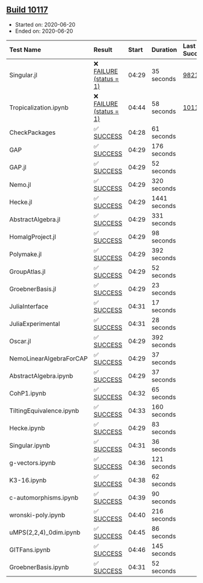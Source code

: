 ## [Build 10117](https://oscarci.mathematik.uni-kl.de/job/oscar/10117/)

* Started on: 2020-06-20
* Ended on: 2020-06-20

| Test Name    | Result | Start | Duration | Last Success | First Failure |
|:-------------|:-------|:------|:---------|:-------------|:--------------|
| Singular.jl | ❌ [FAILURE (status = 1)](https://oscarci.mathematik.uni-kl.de/job/oscar/10117/artifact/logs/build-10117/Singular.jl.log) | 04:29 | 35 seconds | [9821](https://oscarci.mathematik.uni-kl.de/job/oscar/9821/) | [9822](https://oscarci.mathematik.uni-kl.de/job/oscar/9822/) |
| Tropicalization.ipynb | ❌ [FAILURE (status = 1)](https://oscarci.mathematik.uni-kl.de/job/oscar/10117/artifact/logs/build-10117/Tropicalization.ipynb.log) | 04:44 | 58 seconds | [10111](https://oscarci.mathematik.uni-kl.de/job/oscar/10111/) | [10112](https://oscarci.mathematik.uni-kl.de/job/oscar/10112/) |
| CheckPackages | ✅ [SUCCESS](https://oscarci.mathematik.uni-kl.de/job/oscar/10117/artifact/logs/build-10117/CheckPackages.log) | 04:28 | 61 seconds |  |  |
| GAP | ✅ [SUCCESS](https://oscarci.mathematik.uni-kl.de/job/oscar/10117/artifact/logs/build-10117/GAP.log) | 04:29 | 176 seconds |  |  |
| GAP.jl | ✅ [SUCCESS](https://oscarci.mathematik.uni-kl.de/job/oscar/10117/artifact/logs/build-10117/GAP.jl.log) | 04:29 | 52 seconds |  |  |
| Nemo.jl | ✅ [SUCCESS](https://oscarci.mathematik.uni-kl.de/job/oscar/10117/artifact/logs/build-10117/Nemo.jl.log) | 04:29 | 320 seconds |  |  |
| Hecke.jl | ✅ [SUCCESS](https://oscarci.mathematik.uni-kl.de/job/oscar/10117/artifact/logs/build-10117/Hecke.jl.log) | 04:29 | 1441 seconds |  |  |
| AbstractAlgebra.jl | ✅ [SUCCESS](https://oscarci.mathematik.uni-kl.de/job/oscar/10117/artifact/logs/build-10117/AbstractAlgebra.jl.log) | 04:29 | 331 seconds |  |  |
| HomalgProject.jl | ✅ [SUCCESS](https://oscarci.mathematik.uni-kl.de/job/oscar/10117/artifact/logs/build-10117/HomalgProject.jl.log) | 04:29 | 98 seconds |  |  |
| Polymake.jl | ✅ [SUCCESS](https://oscarci.mathematik.uni-kl.de/job/oscar/10117/artifact/logs/build-10117/Polymake.jl.log) | 04:29 | 392 seconds |  |  |
| GroupAtlas.jl | ✅ [SUCCESS](https://oscarci.mathematik.uni-kl.de/job/oscar/10117/artifact/logs/build-10117/GroupAtlas.jl.log) | 04:29 | 52 seconds |  |  |
| GroebnerBasis.jl | ✅ [SUCCESS](https://oscarci.mathematik.uni-kl.de/job/oscar/10117/artifact/logs/build-10117/GroebnerBasis.jl.log) | 04:29 | 23 seconds |  |  |
| JuliaInterface | ✅ [SUCCESS](https://oscarci.mathematik.uni-kl.de/job/oscar/10117/artifact/logs/build-10117/JuliaInterface.log) | 04:31 | 17 seconds |  |  |
| JuliaExperimental | ✅ [SUCCESS](https://oscarci.mathematik.uni-kl.de/job/oscar/10117/artifact/logs/build-10117/JuliaExperimental.log) | 04:31 | 28 seconds |  |  |
| Oscar.jl | ✅ [SUCCESS](https://oscarci.mathematik.uni-kl.de/job/oscar/10117/artifact/logs/build-10117/Oscar.jl.log) | 04:29 | 392 seconds |  |  |
| NemoLinearAlgebraForCAP | ✅ [SUCCESS](https://oscarci.mathematik.uni-kl.de/job/oscar/10117/artifact/logs/build-10117/NemoLinearAlgebraForCAP.log) | 04:29 | 37 seconds |  |  |
| AbstractAlgebra.ipynb | ✅ [SUCCESS](https://oscarci.mathematik.uni-kl.de/job/oscar/10117/artifact/logs/build-10117/AbstractAlgebra.ipynb.log) | 04:29 | 37 seconds |  |  |
| CohP1.ipynb | ✅ [SUCCESS](https://oscarci.mathematik.uni-kl.de/job/oscar/10117/artifact/logs/build-10117/CohP1.ipynb.log) | 04:32 | 65 seconds |  |  |
| TiltingEquivalence.ipynb | ✅ [SUCCESS](https://oscarci.mathematik.uni-kl.de/job/oscar/10117/artifact/logs/build-10117/TiltingEquivalence.ipynb.log) | 04:33 | 160 seconds |  |  |
| Hecke.ipynb | ✅ [SUCCESS](https://oscarci.mathematik.uni-kl.de/job/oscar/10117/artifact/logs/build-10117/Hecke.ipynb.log) | 04:29 | 83 seconds |  |  |
| Singular.ipynb | ✅ [SUCCESS](https://oscarci.mathematik.uni-kl.de/job/oscar/10117/artifact/logs/build-10117/Singular.ipynb.log) | 04:31 | 36 seconds |  |  |
| g-vectors.ipynb | ✅ [SUCCESS](https://oscarci.mathematik.uni-kl.de/job/oscar/10117/artifact/logs/build-10117/g-vectors.ipynb.log) | 04:36 | 121 seconds |  |  |
| K3-16.ipynb | ✅ [SUCCESS](https://oscarci.mathematik.uni-kl.de/job/oscar/10117/artifact/logs/build-10117/K3-16.ipynb.log) | 04:38 | 62 seconds |  |  |
| c-automorphisms.ipynb | ✅ [SUCCESS](https://oscarci.mathematik.uni-kl.de/job/oscar/10117/artifact/logs/build-10117/c-automorphisms.ipynb.log) | 04:39 | 90 seconds |  |  |
| wronski-poly.ipynb | ✅ [SUCCESS](https://oscarci.mathematik.uni-kl.de/job/oscar/10117/artifact/logs/build-10117/wronski-poly.ipynb.log) | 04:40 | 216 seconds |  |  |
| uMPS(2,2,4)_0dim.ipynb | ✅ [SUCCESS](https://oscarci.mathematik.uni-kl.de/job/oscar/10117/artifact/logs/build-10117/uMPS-2-2-4-_0dim.ipynb.log) | 04:45 | 86 seconds |  |  |
| GITFans.ipynb | ✅ [SUCCESS](https://oscarci.mathematik.uni-kl.de/job/oscar/10117/artifact/logs/build-10117/GITFans.ipynb.log) | 04:46 | 145 seconds |  |  |
| GroebnerBasis.ipynb | ✅ [SUCCESS](https://oscarci.mathematik.uni-kl.de/job/oscar/10117/artifact/logs/build-10117/GroebnerBasis.ipynb.log) | 04:31 | 52 seconds |  |  |
